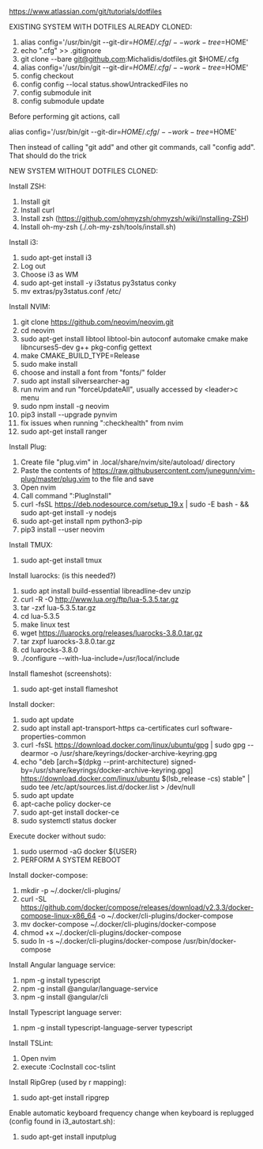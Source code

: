 https://www.atlassian.com/git/tutorials/dotfiles

EXISTING SYSTEM WITH DOTFILES ALREADY CLONED:

1. alias config='/usr/bin/git --git-dir=$HOME/.cfg/ --work-tree=$HOME'
2. echo ".cfg" >> .gitignore
3. git clone --bare git@github.com:Michalidis/dotfiles.git $HOME/.cfg
4. alias config='/usr/bin/git --git-dir=$HOME/.cfg/ --work-tree=$HOME'
5. config checkout
6. config config --local status.showUntrackedFiles no
7. config submodule init
8. config submodule update

Before performing git actions, call

alias config='/usr/bin/git --git-dir=$HOME/.cfg/ --work-tree=$HOME'

Then instead of calling "git add" and other git commands, call "config add". That should do the trick

NEW SYSTEM WITHOUT DOTFILES CLONED:

Install ZSH:

1. Install git
2. Install curl
3. Install zsh (https://github.com/ohmyzsh/ohmyzsh/wiki/Installing-ZSH)
4. Install oh-my-zsh (./.oh-my-zsh/tools/install.sh)

Install i3:

1. sudo apt-get install i3
2. Log out
3. Choose i3 as WM
4. sudo apt-get install -y i3status py3status conky
5. mv extras/py3status.conf /etc/

Install NVIM:

1. git clone https://github.com/neovim/neovim.git
2. cd neovim
3. sudo apt-get install libtool libtool-bin autoconf automake cmake make libncurses5-dev g++ pkg-config gettext
4. make CMAKE_BUILD_TYPE=Release
5. sudo make install
6. choose and install a font from "fonts/" folder
7. sudo apt install silversearcher-ag
8. run nvim and run "forceUpdateAll", usually accessed by \<leader\>c menu
9. sudo npm install -g neovim
10. pip3 install --upgrade pynvim
11. fix issues when running ":checkhealth" from nvim
12. sudo apt-get install ranger

Install Plug:

1. Create file "plug.vim" in .local/share/nvim/site/autoload/ directory
2. Paste the contents of https://raw.githubusercontent.com/junegunn/vim-plug/master/plug.vim to the file and save
3. Open nvim
4. Call command ":PlugInstall"
5. curl -fsSL https://deb.nodesource.com/setup_19.x | sudo -E bash - && sudo apt-get install -y nodejs
6. sudo apt-get install npm python3-pip
7. pip3 install --user neovim

Install TMUX:

1. sudo apt-get install tmux

Install luarocks: (is this needed?)

1. sudo apt install build-essential libreadline-dev unzip
2. curl -R -O http://www.lua.org/ftp/lua-5.3.5.tar.gz
3. tar -zxf lua-5.3.5.tar.gz
4. cd lua-5.3.5
5. make linux test
6. wget https://luarocks.org/releases/luarocks-3.8.0.tar.gz
7. tar zxpf luarocks-3.8.0.tar.gz
8. cd luarocks-3.8.0
9. ./configure --with-lua-include=/usr/local/include

Install flameshot (screenshots):

1. sudo apt-get install flameshot

Install docker:

1. sudo apt update
2. sudo apt install apt-transport-https ca-certificates curl software-properties-common
3. curl -fsSL https://download.docker.com/linux/ubuntu/gpg | sudo gpg --dearmor -o /usr/share/keyrings/docker-archive-keyring.gpg
4. echo "deb [arch=$(dpkg --print-architecture) signed-by=/usr/share/keyrings/docker-archive-keyring.gpg] https://download.docker.com/linux/ubuntu $(lsb_release -cs) stable" | sudo tee /etc/apt/sources.list.d/docker.list > /dev/null
5. sudo apt update
6. apt-cache policy docker-ce
7. sudo apt-get install docker-ce
8. sudo systemctl status docker

Execute docker without sudo:

1. sudo usermod -aG docker ${USER}
2. PERFORM A SYSTEM REBOOT

Install docker-compose:

1. mkdir -p ~/.docker/cli-plugins/
2. curl -SL https://github.com/docker/compose/releases/download/v2.3.3/docker-compose-linux-x86_64 -o ~/.docker/cli-plugins/docker-compose
3. mv docker-compose ~/.docker/cli-plugins/docker-compose
4. chmod +x ~/.docker/cli-plugins/docker-compose
5. sudo ln -s ~/.docker/cli-plugins/docker-compose /usr/bin/docker-compose

Install Angular language service:

1. npm -g install typescript
2. npm -g install @angular/language-service
3. npm -g install @angular/cli

Install Typescript language server:

1. npm -g install typescript-language-server typescript

Install TSLint:

1. Open nvim
2. execute :CocInstall coc-tslint

Install RipGrep (used by <leader>r mapping):

1. sudo apt-get install ripgrep

Enable automatic keyboard frequency change when keyboard is replugged (config found in i3_autostart.sh):

1. sudo apt-get install inputplug
